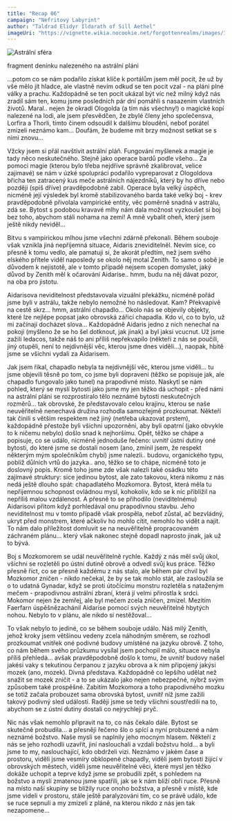 ```yaml
---
title: "Recap 06"
campaign: "Nefritový Labyrint"
author: "Taldrad Elidyr Ildarath of Sill Aethel"
imageUri: "https://vignette.wikia.nocookie.net/forgottenrealms/images/1/1b/Astral_plane-5e.jpg"
---
```


![Astrální sféra](https://vignette.wikia.nocookie.net/forgottenrealms/images/1/1b/Astral_plane-5e.jpg)

fragment denínku nalezeného na astrální pláni

…potom co se nám podařilo získat klíče k portálům jsem měl pocit, že už by
vše mělo jít hladce, ale vlastně nevím odkud se ten pocit vzal - na pláni plné
války a prachu. Každopádně se ten pocit ukázal být víc než milný když nás
zradil sám ten, komu jsme posledních pár dní pomáhli s nasazením
vlastních životů. Maral.. nejen že okradl Ologolda (a tím nás všechny!) o
magické kopí nalezené na lodi, ale jsem přesvědčen, že zbylé členy jeho
společensva, Lorfira a Thorli, tímto činem odsoudil k dalšímu bloudění,
neboť porátel zmizeli neznámo kam… Doufám, že budeme mít brzy
možnost setkat se s nimi znovu…

Vžcky jsem si přál navštívit astrální pláň. Fungování myšlenek a magie je
tady něco neskutečného. Stejně jako operace bardů podle všeho… Za
pomoci magie (kterou bylo třeba nejdříve správně zkalibrovat, velice
zajimavé) se nám v úzké spolupráci podařilo vypreparovat z Ologoldova
břicha ten zatracený kus meče astrálních nájezdníků, který by ho dříve nebo
později (spiš dříve) pravděpodobně zabil. Operace byla velký úspěch,
nicméně její výsledek byl kromě stabilizovaného barda také velký boj - krev
pravděpodobně přivolala vampirické entity, věc poměrně snadná v astrálu,
zdá se. Bytost s podobou kravavé mlhy nám dala možnost vyzkoušet si boj
bez toho, abychom stáli nohama na zemi! A mně vybalit oheň, který jsem
ještě nikdy neviděl…

Bitvu s vampirickou mlhou jsme všechni zdárně překonali. Během souboje
však vznikla jiná nepříjemná situace, Aidaris zneviditelněl. Nevím sice, co
přesně k tomu vedlo, ale pamatuji si, že akorát předtím, než jsem svého
elského přítele viděl naposledy se okolo něj motal Zenith. To samo o sobě je
důvodem k nejistotě, ale v tomto případě nejsem scopen domyslet, jaký
důvod by Zenith měl k očarování Aidarise.. hmm, budu na něj dávat pozor,
na oba pro jistotu.

Aidarisova neviditelnost představovala vizuální překážku, nicméně pořád
jsme byli v astrálu, takže nebylo nemožné ho následovat. Kam? Překvapivě
na cestě skrz… hmm, astrální chapadlo… Okolo nás se objevily objekty, které
lze nejlépe popsat jako obrovská zářicí chapadla. Kdo ví, co to bylo, už mi
začínají docházet slova… Každopádně Aidaris jedno z nich nenechal na
pokoji (myšleno že se ho šel dotknout, jak jinak) a byl jaksi vcucnut. Už jsme
zažili ledacos, takže náš to ani příliš nepřekvapilo (někteří z nás se poučili,
jiný otupěli, není to nejdivnější věc, kterou jsme dnes viděli…), naopak,
hbitě jsme se všichni vydali za Aidarisem.

Jak jsem říkal, chapadlo nebyla ta nejdivnější věc, kterou jsme viděli… tu
jsme objevili těsně po tom, co jsme byli dopraveni (těžko se popisuje jak, ale
chapadlo fungovalo jako tunel) na prapodivné místo. Naskytl se nám
pohled, který se myslí bytosti jako jsme my jen těžko dá uchopit - před námi
na astrální pláni se rozprostíralo tělo neznámé bytosti neskutečných
rozměrů… tak obrovské, že představovalo celou krajinu, kterou se naše
neuvěřitelně nenechavá družina rozhodla samozřejmě prozkoumat.
Někteří tak činili s větším respektem než jiný (netřeba ukazovat prstem),
každopádně přestože byli všichni upozorněni, aby byli opatrní (jako obvykle
to k ničemu nebylo) došlo snad k nejhoršímu. Opět, těžko se chápe a
popisuje, co se událo, nicméně jednoduše řečeno: uvnitř ústní dutiny oné
bytosti, do které jsme se dostali nosem (ano, zmínil jsem, že respekt 
některým mým společníkům chybí) jsme nalezli.. budovu, organického
typu, poblíž důlních vrtů do jazyka.. ano, těžko se to chápe, nicméně toto je
doslovný popis. Kromě toho jsme zde však nalezli také osádku této zajímavé
struktury: sice jedinou bytost, ale zato takovou, která nikomu z nás nedá
ještě dlouho spát: chapadlatého Mozkomora. Bytost, která měla tu
nepřijemnou schopnost ovládnou mysl, kohokoliv, kdo se k níc přiblížil na
nepříliš malou vzdálenost. A přesně to se přihodilo (neviditelnému)
Aidarisovi přitom když porhledával onu prapodivnou stavbu. Jeho
neviditelnost mu v tomto případě však prospěla, neboť zůstal, ač bezvládný,
ukryt před monstrem, které ačkoliv ho mohlo cítit, nemohlo ho vidět a najít.
To nám dalo příležitost domluvit se na neuvěřitelně propracovaném
záchraném plánu… který však nakonec stejně dopadl naprosto jinak, jak už
to bývá.

Boj s Mozkomorem se udál neuvěřitelně rychle. Každý z nás měl svůj úkol,
všichni se rozletěli po ústní dutině obrově a odvedl svůj kus práce. Těžko
přesně říct, co se přesně každému z nás stalo, ale během pár chvil byl
Mozkomor zničen - nikdo nečekal, že by se tak mohlo stát, ale zasloužila se o
to udatná Gynadar, když se proti útočícímu monstru rozletěla s nataženým
mečem - prapodivnou astrální zbraní, která jí velmi přirostla k srdci.
Mokomor nejen že zemřej, ale byl mečem zcela zničen, zmizel. Mezitím
Faerfarn úspěšnězachánil Aidarise pomocí svých neuvěřitelně hbytých
nohou. Nebylo to v plánu, ale nikdo si nestěžoval…

To však nebylo to jediné, co se během souboje událo. Náš milý Zenith, jehož
kroky jsem většinou vedeny zcela náhodným směrem, se rozhodl
prozkoumat vnitřek oné podivné budovy umístěné na jazyku obrově. Z toho,
co nám během svého průzkumu vysílal jsem pochopil málo, situace nebyla
příliš přehledá… avšak pravděpodobně došlo k tomu, že uvnitř budovy našel
jakési vaky s tekutinou čerpanou z jazyku obrova a k nim připojený jakýsi
mozek (ano, mozek). Divná představa. Každopádně co lepšího udělat než
snažit se mozek zničit - a to se ukázalo jako nejen nebezpečné, nýbrž svým
způsobem také prospěšné. Zabitím Mozkomora a toho prapodivného
mozku se totiž začala probouzet sama obrovská bytost, uvnitř níž jsme zažili
takový podivný sled událostí. Raději jsme se tedy všichni soustředili na to,
abychom se z ústní dutiny dostali co nejrychleji pryč.

Nic nás však nemohlo připravit na to, co nás čekalo dále. Bytost se skutečně
probudila… a přesněji řečeno šlo o spící a nyní probuzené a nám neznámé
božstvo. Naše mysli se naplnily jeho mocným hlasem. Někteří z nás se jeho
rozhodli uzavřít, jiní naslouchali a vzdali božstvu hold… a byli jsme to my,
naslouchající, kdo obdrželi vizi. Neznámo v jakém čase a prostoru, viděli
jsme vesmíry obklopené chapadly, viděli jsem bytosti žijící v obrovských
městech, viděli jsme neuvěřitelné věci, které mysl jen těžko dokáže uchopit a
teprve když jsme se probudili zpět, s pohledem na božstvo a myslí zmatenou
jsme spatřili, jak se k nám blíží obří ruce. Přesně na místo naší skupiny se
blížily ruce onoho božstva, a přesně v místě, kde jsme videli v prostoru, stále
ještě paralyzováni tím, co se právě událo, kde se ruce sepnuli a my zmizeli z
pláně, na kterou nikdo z nás jen tak nezapomene…
